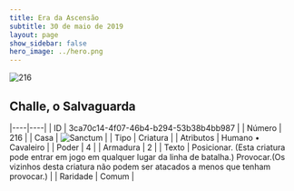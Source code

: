 ```yaml
---
title: Era da Ascensão
subtitle: 30 de maio de 2019
layout: page
show_sidebar: false
hero_image: ../hero.png
---
```


![216](https://cdn.keyforgegame.com/media/card_front/pt/435_216_Q44J7J4CF77H_pt.png)

## Challe, o Salvaguarda

|----|----|
| ID | 3ca70c14-4f07-46b4-b294-53b38b4bb987 |
| Número | 216 |
| Casa | ![Sanctum](https://archonarcana.com/images/thumb/c/c7/Sanctum.png/22px-Sanctum.png "Santuário") |
| Tipo | Criatura |
| Atributos | Humano • Cavaleiro |
| Poder | 4 |
| Armadura | 2 |
| Texto | Posicionar. (Esta criatura pode entrar em  jogo em qualquer lugar da linha de batalha.) Provocar.(Os vizinhos desta criatura  não podem ser atacados a menos que tenham provocar.) |
| Raridade | Comum |
